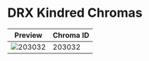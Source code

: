 # DRX Kindred Chromas

| Preview | Chroma ID |
|---------|-----------|
| ![203032](https://raw.communitydragon.org/latest/plugins/rcp-be-lol-game-data/global/default/v1/champion-chroma-images/203/203032.png) | 203032 |